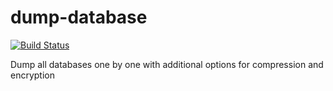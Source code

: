 # dump-database
[![Build Status](https://travis-ci.org/cytopia/dump-database.svg?branch=master)](https://travis-ci.org/cytopia/dump-database)

Dump all databases one by one with additional options for compression and encryption
